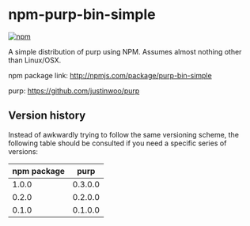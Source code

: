 # npm-purp-bin-simple

[![npm](https://img.shields.io/npm/v/purp-bin-simple.svg)](https://www.npmjs.com/package/purp-bin-simple)

A simple distribution of purp using NPM. Assumes almost nothing other than Linux/OSX.

npm package link: <http://npmjs.com/package/purp-bin-simple>

purp: <https://github.com/justinwoo/purp>

## Version history

Instead of awkwardly trying to follow the same versioning scheme, the following table should be consulted if you need a specific series of versions:

| npm package | purp           |
| ----------- | -------------- |
| 1.0.0       | 0.3.0.0        |
| 0.2.0       | 0.2.0.0        |
| 0.1.0       | 0.1.0.0        |
